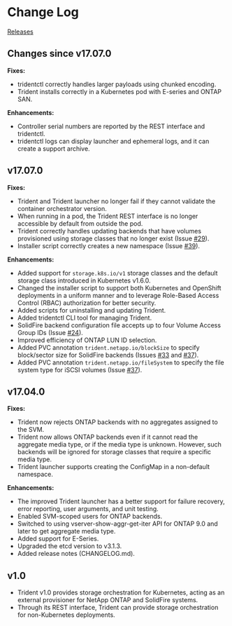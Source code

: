 # Change Log

[Releases](https://github.com/NetApp/trident/releases)

## Changes since v17.07.0

**Fixes:**
- tridentctl correctly handles larger payloads using chunked encoding.
- Trident installs correctly in a Kubernetes pod with E-series and ONTAP SAN.

**Enhancements:**
- Controller serial numbers are reported by the REST interface and tridentctl.
- tridentctl logs can display launcher and ephemeral logs, and it can create a
  support archive.

## v17.07.0

**Fixes:**
- Trident and Trident launcher no longer fail if they cannot validate the
container orchestrator version.
- When running in a pod, the Trident REST interface is no longer accessible
by default from outside the pod.
- Trident correctly handles updating backends that have volumes provisioned
using storage classes that no longer exist
(Issue [#29](https://github.com/NetApp/trident/issues/29)).
- Installer script correctly creates a new namespace
(Issue [#39](https://github.com/NetApp/trident/issues/39)).

**Enhancements:**
- Added support for `storage.k8s.io/v1` storage classes and the default storage
class introduced in Kubernetes v1.6.0.
- Changed the installer script to support both Kubernetes and OpenShift
deployments in a uniform manner and to leverage Role-Based Access Control
(RBAC) authorization for better security.
- Added scripts for uninstalling and updating Trident.
- Added tridentctl CLI tool for managing Trident.
- SolidFire backend configuration file accepts up to four Volume Access Group
IDs (Issue [#24](https://github.com/NetApp/trident/issues/24)).
- Improved efficiency of ONTAP LUN ID selection.
- Added PVC annotation `trident.netapp.io/blockSize` to specify block/sector
size for SolidFire backends (Issues [#33](https://github.com/NetApp/trident/issues/33)
and [#37](https://github.com/NetApp/trident/issues/37)).
- Added PVC annotation `trident.netapp.io/fileSystem` to specify the file
system type for iSCSI volumes (Issue [#37](https://github.com/NetApp/trident/issues/37)).


## v17.04.0

**Fixes:**

- Trident now rejects ONTAP backends with no aggregates assigned to the SVM.
- Trident now allows ONTAP backends even if it cannot read the aggregate media type,
or if the media type is unknown. However, such backends will be ignored for storage
classes that require a specific media type.
- Trident launcher supports creating the ConfigMap in a non-default namespace.

**Enhancements:**

- The improved Trident launcher has a better support for failure recovery, error
reporting, user arguments, and unit testing.
- Enabled SVM-scoped users for ONTAP backends.
- Switched to using vserver-show-aggr-get-iter API for ONTAP 9.0 and later to get
aggregate media type.
- Added support for E-Series.
- Upgraded the etcd version to v3.1.3.
- Added release notes (CHANGELOG.md).

## v1.0

- Trident v1.0 provides storage orchestration for Kubernetes, acting as an
external provisioner for NetApp ONTAP and SolidFire systems.
- Through its REST interface, Trident can provide storage orchestration for
non-Kubernetes deployments.
